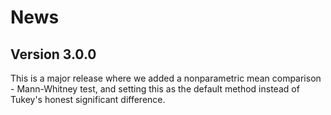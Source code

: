 # News
## Version 3.0.0

This is a major release where we added a nonparametric mean comparison - Mann-Whitney test, and setting this as the default method instead of Tukey's honest significant difference.